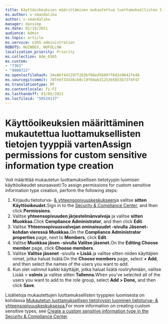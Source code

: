```yaml
---
title: Käyttöoikeuksien määrittäminen mukautettua luottamuksellisten tietojen tyyppiä varten
ms.author: v-smandalika
author: v-smandalika
manager: dansimp
ms.date: 02/19/2021
audience: Admin
ms.topic: article
ms.service: o365-administration
ROBOTS: NOINDEX, NOFOLLOW
localization_priority: Priority
ms.collection: Adm_O365
ms.custom:
- "7363"
- "9000722"
ms.openlocfilehash: 34e86f441297f263bf86ed56097f6d2e9642fe48
ms.sourcegitcommit: 78fe9f33438cb0c19f0dab31253b5853b73f4f47
ms.translationtype: MT
ms.contentlocale: fi-FI
ms.lasthandoff: 03/05/2021
ms.locfileid: "50524137"
---
```

# <a name="assign-permissions-for-custom-sensitive-information-type-creation"></a><span data-ttu-id="30f67-102">Käyttöoikeuksien määrittäminen mukautettua luottamuksellisten tietojen tyyppiä varten</span><span class="sxs-lookup"><span data-stu-id="30f67-102">Assign permissions for custom sensitive information type creation</span></span>

<span data-ttu-id="30f67-103">Voit määrittää mukautetun luottamuksellisen tietotyypin luomisen käyttöoikeudet seuraavasti:</span><span class="sxs-lookup"><span data-stu-id="30f67-103">To assign permissions for custom sensitive information type creation, perform the following steps:</span></span>

1. <span data-ttu-id="30f67-104">Kirjaudu tietoturva- [& yhteensopivuuskeskukseen](https://sip.protection.office.com/)ja valitse **sitten Käyttöoikeudet.**</span><span class="sxs-lookup"><span data-stu-id="30f67-104">Sign in to the [Security & Compliance Center](https://sip.protection.office.com/), and then click **Permissions**.</span></span>
2. <span data-ttu-id="30f67-105">Valitse **yhteensopivuuden järjestelmänvalvoja** ja valitse **sitten Muokkaa.**</span><span class="sxs-lookup"><span data-stu-id="30f67-105">Click **Compliance Administrator**, and then click **Edit**.</span></span>
3. <span data-ttu-id="30f67-106">Valitse **Yhteensopivuusvalvojan ominaisuudet -sivulla** **Jäsenet-kohdan vieressä** **Muokkaa.**</span><span class="sxs-lookup"><span data-stu-id="30f67-106">On the **Compliance Administrator properties** page, next to **Members**, click **Edit**.</span></span>
4. <span data-ttu-id="30f67-107">Valitse **Muokkaa jäsen -sivulla** **Valitse jäsenet.**</span><span class="sxs-lookup"><span data-stu-id="30f67-107">On the **Editing Choose member** page, click **Choose members**.</span></span>
5. <span data-ttu-id="30f67-108">Valitse **Valitse jäsenet** -sivulla **+ Lisää** ja valitse sitten niiden käyttäjien nimet, jotka haluat lisätä.</span><span class="sxs-lookup"><span data-stu-id="30f67-108">On the **Choose members** page, select **+ Add**, and then select the names of the users you want to add.</span></span>
6. <span data-ttu-id="30f67-109">Kun olet valinnut kaikki käyttäjät, jotka haluat lisätä rooliryhmään, valitse Lisää > **valmis** ja valitse sitten **Tallenna.**</span><span class="sxs-lookup"><span data-stu-id="30f67-109">When you've selected all of the users you want to add to the role group, select **Add > Done,** and then click **Save**.</span></span>

<span data-ttu-id="30f67-110">Lisätietoja mukautettujen luottamuksellisten tyyppien luomisesta on kohdassa [Mukautetun luottamuksellisen tietotyypin luominen tietoturva- & yhteensopivuuskeskuksessa.](https://docs.microsoft.com/microsoft-365/compliance/create-a-custom-sensitive-information-type)</span><span class="sxs-lookup"><span data-stu-id="30f67-110">For more information on creating custom sensitive types, see [Create a custom sensitive information type in the Security & Compliance Center](https://docs.microsoft.com/microsoft-365/compliance/create-a-custom-sensitive-information-type).</span></span>